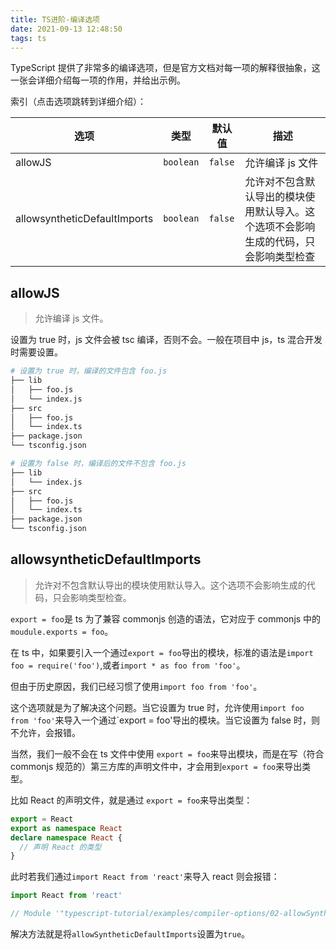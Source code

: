 ```yaml
---
title: TS进阶-编译选项
date: 2021-09-13 12:48:50
tags: ts
---
```


TypeScript 提供了非常多的编译选项，但是官方文档对每一项的解释很抽象，这一张会详细介绍每一项的作用，并给出示例。
<!-- more -->
索引（点击选项跳转到详细介绍）：

| 选项                         | 类型      | 默认值  | 描述                                                                                 |
| ---------------------------- | --------- | ------- | ------------------------------------------------------------------------------------ |
| allowJS                      | `boolean` | `false` | 允许编译 js 文件                                                                     |
| allowsyntheticDefaultImports | `boolean` | `false` | 允许对不包含默认导出的模块使用默认导入。这个选项不会影响生成的代码，只会影响类型检查 |

## allowJS

> 允许编译 js 文件。

设置为 true 时，js 文件会被 tsc 编译，否则不会。一般在项目中 js，ts 混合开发时需要设置。

```sh
# 设置为 true 时，编译的文件包含 foo.js
├── lib
│   ├── foo.js
│   └── index.js
├── src
│   ├── foo.js
│   └── index.ts
├── package.json
└── tsconfig.json

# 设置为 false 时，编译后的文件不包含 foo.js
├── lib
│   └── index.js
├── src
│   ├── foo.js
│   └── index.ts
├── package.json
└── tsconfig.json
```

## allowsyntheticDefaultImports

> 允许对不包含默认导出的模块使用默认导入。这个选项不会影响生成的代码，只会影响类型检查。

`export = foo`是 ts 为了兼容 commonjs 创造的语法，它对应于 commonjs 中的`moudule.exports = foo`。

在 ts 中，如果要引入一个通过`export = foo`导出的模块，标准的语法是`import foo = require('foo')`,或者`import * as foo from 'foo'`。

但由于历史原因，我们已经习惯了使用`import foo from 'foo'`。

这个选项就是为了解决这个问题。当它设置为 true 时，允许使用`import foo from 'foo'`来导入一个通过`export = foo'导出的模块。当它设置为 false 时，则不允许，会报错。

当然，我们一般不会在 ts 文件中使用 `export = foo`来导出模块，而是在写（符合 commonjs 规范的）第三方库的声明文件中，才会用到`export = foo`来导出类型。

比如 React 的声明文件，就是通过 `export = foo`来导出类型：

```ts
export = React
export as namespace React
declare namespace React {
  // 声明 React 的类型
}
```

此时若我们通过`import React from 'react'`来导入 react 则会报错：

```ts
import React from 'react'

// Module '"typescript-tutorial/examples/compiler-options/02-allowSyntheticDefaultImports/false/node_modules/@types/react/index"' can only be default-imported using the 'esModuleInterop' flagts(1259)
```

解决方法就是将`allowSyntheticDefaultImports`设置为`true`。
